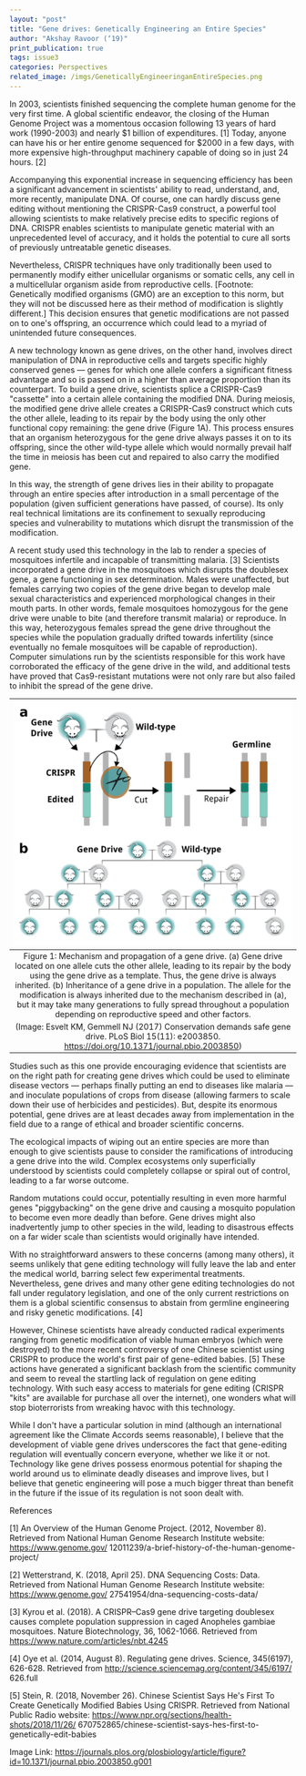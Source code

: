 ```yaml
---
layout: "post"
title: "Gene drives: Genetically Engineering an Entire Species"
author: "Akshay Ravoor (‘19)"
print_publication: true
tags: issue3
categories: Perspectives
related_image: /imgs/GeneticallyEngineeringanEntireSpecies.png
---
```


In 2003, scientists finished sequencing the complete human genome for the very first time. A global scientific endeavor, the closing of the Human Genome Project was a momentous occasion following 13 years of hard work (1990-2003) and nearly $1 billion of expenditures. [1] Today, anyone can have his or her entire genome sequenced for $2000 in a few days, with more expensive high-throughput machinery capable of doing so in just 24 hours. [2] 

Accompanying this exponential increase in sequencing efficiency has been a significant advancement in scientists' ability to read, understand, and, more recently, manipulate DNA. Of course, one can hardly discuss gene editing without mentioning the CRISPR-Cas9 construct, a powerful tool allowing scientists to make relatively precise edits to specific regions of DNA. CRISPR enables scientists to manipulate genetic material with an unprecedented level of accuracy, and it holds the potential to cure all sorts of previously untreatable genetic diseases. 

Nevertheless, CRISPR techniques have only traditionally been used to permanently modify either unicellular organisms or somatic cells, any cell in a multicellular organism aside from reproductive cells. [Footnote: Genetically modified organisms (GMO) are an exception to this norm, but they will not be discussed here as their method of modification is slightly different.] This decision ensures that genetic modifications are not passed on to one's offspring, an occurrence which could lead to a myriad of unintended future consequences. 

A new technology known as gene drives, on the other hand, involves direct manipulation of DNA in reproductive cells and targets specific highly conserved genes — genes for which one allele confers a significant fitness advantage and so is passed on in a higher than average proportion than its counterpart. To build a gene drive, scientists splice a CRISPR-Cas9 "cassette" into a certain allele containing the modified DNA. During meiosis, the modified gene drive allele creates a CRISPR-Cas9 construct which cuts the other allele, leading to its repair by the body using the only other functional copy remaining: the gene drive (Figure 1A). This process ensures that an organism heterozygous for the gene drive always passes it on to its offspring, since the other wild-type allele which would normally prevail half the time in meiosis has been cut and repaired to also carry the modified gene.

In this way, the strength of gene drives lies in their ability to propagate through an entire species after introduction in a small percentage of the population (given sufficient generations have passed, of course). Its only real technical limitations are its confinement to sexually reproducing species and vulnerability to mutations which disrupt the transmission of the modification. 

A recent study used this technology in the lab to render a species of mosquitoes infertile and incapable of transmitting malaria. [3] Scientists incorporated a gene drive in the mosquitoes which disrupts the doublesex gene, a gene functioning in sex determination. Males were unaffected, but females carrying two copies of the gene drive began to develop male sexual characteristics and experienced morphological changes in their mouth parts. In other words, female mosquitoes homozygous for the gene drive were unable to bite (and therefore transmit malaria) or reproduce. In this way, heterozygous females spread the gene drive throughout the species while the population gradually drifted towards infertility (since eventually no female mosquitoes will be capable of reproduction). Computer simulations run by the scientists responsible for this work have corroborated the efficacy of the gene drive in the wild, and additional tests have proved that Cas9-resistant mutations were not only rare but also failed to inhibit the spread of the gene drive.

<!--excerpt-->

| ![](/imgs/GeneticallyEngineeringanEntireSpecies.png) | 
|:--:| 
|Figure 1: Mechanism and propagation of a gene drive. (a) Gene drive located on one allele cuts the other allele, leading to its repair by the body using the gene drive as a template. Thus, the gene drive is always inherited. (b) Inheritance of a gene drive in a population. The allele for the modification is always inherited due to the mechanism described in (a), but it may take many generations to fully spread throughout a population depending on reproductive speed and other factors.
(Image: Esvelt KM, Gemmell NJ (2017) Conservation demands safe gene drive. PLoS Biol 15(11): e2003850. https://doi.org/10.1371/journal.pbio.2003850)|

Studies such as this one provide encouraging evidence that scientists are on the right path for creating gene drives which could be used to eliminate disease vectors — perhaps finally putting an end to diseases like malaria — and inoculate populations of crops from disease (allowing farmers to scale down their use of herbicides and pesticides). But, despite its enormous potential, gene drives are at least decades away from implementation in the field due to a range of ethical and broader scientific concerns.

The ecological impacts of wiping out an entire species are more than enough to give scientists pause to consider the ramifications of introducing a gene drive into the wild. Complex ecosystems only superficially understood by scientists could completely collapse or spiral out of control, leading to a far worse outcome.

Random mutations could occur, potentially resulting in even more harmful genes "piggybacking" on the gene drive and causing a mosquito population to become even more deadly than before. Gene drives might also inadvertently jump to other species in the wild, leading to disastrous effects on a far wider scale than scientists would originally have intended.

With no straightforward answers to these concerns (among many others), it seems unlikely that gene editing technology will fully leave the lab and enter the medical world, barring select few experimental treatments. Nevertheless, gene drives and many other gene editing technologies do not fall under regulatory legislation, and one of the only current restrictions on them is a global scientific consensus to abstain from germline engineering and risky genetic modifications. [4]

However, Chinese scientists have already conducted radical experiments ranging from genetic modification of viable human embryos (which were destroyed) to the more recent controversy of one Chinese scientist using CRISPR to produce the world's first pair of gene-edited babies. [5] These actions have generated a significant backlash from the scientific community and seem to reveal the startling lack of regulation on gene editing technology. With such easy access to materials for gene editing (CRISPR "kits" are available for purchase all over the internet), one wonders what will stop bioterrorists from wreaking havoc with this technology.

While I don't have a particular solution in mind (although an international agreement like the Climate Accords seems reasonable), I believe that the development of viable gene drives underscores the fact that gene-editing regulation will eventually concern everyone, whether we like it or not. Technology like gene drives possess enormous potential for shaping the world around us to eliminate deadly diseases and improve lives, but I believe that genetic engineering will pose a much bigger threat than benefit in the future if the issue of its regulation is not soon dealt with.


References

[1] An Overview of the Human Genome Project. (2012, November 8). Retrieved from 
     National Human Genome Research Institute website: https://www.genome.gov/ 
     12011239/a-brief-history-of-the-human-genome-project/ 
     
[2] Wetterstrand, K. (2018, April 25). DNA Sequencing Costs: Data. Retrieved from 
     National Human Genome Research Institute website: https://www.genome.gov/ 
     27541954/dna-sequencing-costs-data/ 
     
[3] Kyrou et al. (2018). A CRISPR–Cas9 gene drive targeting doublesex 
     causes complete population suppression in caged Anopheles gambiae 
     mosquitoes. Nature Biotechnology, 36, 1062-1066. Retrieved from 
     https://www.nature.com/articles/nbt.4245 
     
[4] Oye et al. (2014, August 8). Regulating gene drives. Science, 345(6197), 
     626-628. Retrieved from http://science.sciencemag.org/content/345/6197/ 
     626.full 
     
[5] Stein, R. (2018, November 26). Chinese Scientist Says He's First To Create 
     Genetically Modified Babies Using CRISPR. Retrieved from National Public 
     Radio website: https://www.npr.org/sections/health-shots/2018/11/26/ 
     670752865/chinese-scientist-says-hes-first-to-genetically-edit-babies 

Image Link: https://journals.plos.org/plosbiology/article/figure?id=10.1371/journal.pbio.2003850.g001
